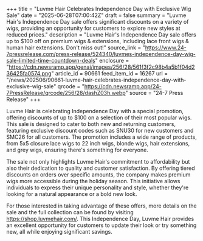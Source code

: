 +++
title = "Luvme Hair Celebrates Independence Day with Exclusive Wig Sale"
date = "2025-06-28T07:00:42Z"
draft = false
summary = "Luvme Hair's Independence Day sale offers significant discounts on a variety of wigs, providing an opportunity for customers to explore new styles at reduced prices."
description = "Luvme Hair's Independence Day sale offers up to $100 off on premium wigs & extensions, including lace front wigs & human hair extensions. Don't miss out!"
source_link = "https://www.24-7pressrelease.com/press-release/524340/luvmes-independence-day-wig-sale-limited-time-countdown-deals"
enclosure = "https://cdn.newsramp.app/genai/images/256/28/561f3f2c98b4a5b1f04d236425fa0574.png"
article_id = 90661
feed_item_id = 16267
url = "/news/202506/90661-luvme-hair-celebrates-independence-day-with-exclusive-wig-sale"
qrcode = "https://cdn.newsramp.app/24-7PressRelease/qrcode/256/28/dashZ03h.webp"
source = "24-7 Press Release"
+++

<p>Luvme Hair is celebrating Independence Day with a special promotion, offering discounts of up to $100 on a selection of their most popular wigs. This sale is designed to cater to both new and returning customers, featuring exclusive discount codes such as SNU30 for new customers and SMC26 for all customers. The promotion includes a wide range of products, from 5x5 closure lace wigs to 22 inch wigs, blonde wigs, hair extensions, and grey wigs, ensuring there's something for everyone.</p><p>The sale not only highlights Luvme Hair's commitment to affordability but also their dedication to quality and customer satisfaction. By offering tiered discounts on orders over specific amounts, the company makes premium wigs more accessible during the holiday season. This initiative allows individuals to express their unique personality and style, whether they're looking for a natural appearance or a bold new look.</p><p>For those interested in taking advantage of these offers, more details on the sale and the full collection can be found by visiting <a href='https://shop.luvmehair.com/' rel='nofollow' target='_blank'>https://shop.luvmehair.com/</a>. This Independence Day, Luvme Hair provides an excellent opportunity for customers to update their look or try something new, all while enjoying significant savings.</p>